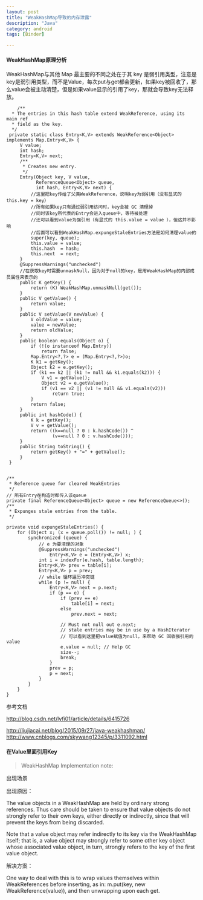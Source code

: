 ```yaml
---
layout: post
title: "WeakHashMap导致的内存泄露"
description: "Java"
category: android
tags: [Binder]

---
```


#### WeakHashMap原理分析


WeakHashMap与其他 Map 最主要的不同之处在于其 key 是弱引用类型，注意是key是弱引用类型，而不是Value，每次put与get都会更新，如果key被回收了，那么value会被主动清楚，但是如果value显示的引用了key，那就会导致key无法释放。
		
		
		/**
	  * The entries in this hash table extend WeakReference, using its main ref
	  * field as the key.
	  */
	 private static class Entry<K,V> extends WeakReference<Object> implements Map.Entry<K,V> {
	     V value;
	     int hash;
	     Entry<K,V> next;
	     /**
	      * Creates new entry.
	      */
	     Entry(Object key, V value,
	           ReferenceQueue<Object> queue,
	           int hash, Entry<K,V> next) {
	         //这里把key传给了父类WeakReference，说明key为弱引用（没有显式的 this.key = key）
	         //所有如果key只有通过弱引用访问时，key会被 GC 清理掉
	         //同时该key所代表的Entry会进入queue中，等待被处理
	         //还可以看到value为强引用（有显式的 this.value = value ），但这并不影响
	         //后面可以看到WeakHashMap.expungeStaleEntries方法是如何清理value的
	         super(key, queue);
	         this.value = value;
	         this.hash  = hash;
	         this.next  = next;
	     }
	     @SuppressWarnings("unchecked")
	     //在获取key时需要unmaskNull，因为对于null的key，是用WeakHashMap的内部成员属性来表示的
	     public K getKey() {
	         return (K) WeakHashMap.unmaskNull(get());
	     }
	     public V getValue() {
	         return value;
	     }
	     public V setValue(V newValue) {
	         V oldValue = value;
	         value = newValue;
	         return oldValue;
	     }
	     public boolean equals(Object o) {
	         if (!(o instanceof Map.Entry))
	             return false;
	         Map.Entry<?,?> e = (Map.Entry<?,?>)o;
	         K k1 = getKey();
	         Object k2 = e.getKey();
	         if (k1 == k2 || (k1 != null && k1.equals(k2))) {
	             V v1 = getValue();
	             Object v2 = e.getValue();
	             if (v1 == v2 || (v1 != null && v1.equals(v2)))
	                 return true;
	         }
	         return false;
	     }
	     public int hashCode() {
	         K k = getKey();
	         V v = getValue();
	         return ((k==null ? 0 : k.hashCode()) ^
	                 (v==null ? 0 : v.hashCode()));
	     }
	     public String toString() {
	         return getKey() + "=" + getValue();
	     }
	 }
 
 
	/**
	 * Reference queue for cleared WeakEntries
	 */
	// 所有Entry在构造时都传入该queue
	private final ReferenceQueue<Object> queue = new ReferenceQueue<>();
	/**
	 * Expunges stale entries from the table.
	 */
	 
	private void expungeStaleEntries() {
	    for (Object x; (x = queue.poll()) != null; ) {
	        synchronized (queue) {
	            // e 为要清理的对象
	            @SuppressWarnings("unchecked")
	                Entry<K,V> e = (Entry<K,V>) x;
	            int i = indexFor(e.hash, table.length);
	            Entry<K,V> prev = table[i];
	            Entry<K,V> p = prev;
	            // while 循环遍历冲突链
	            while (p != null) {
	                Entry<K,V> next = p.next;
	                if (p == e) {
	                    if (prev == e)
	                        table[i] = next;
	                    else
	                        prev.next = next;
	                        
	                    // Must not null out e.next;
	                    // stale entries may be in use by a HashIterator
	                    // 可以看到这里把value赋值为null，来帮助 GC 回收强引用的value
	                    e.value = null; // Help GC
	                    size--;
	                    break;
	                }
	                prev = p;
	                p = next;
	            }
	        }
	    }
	}
参考文档 

<http://blog.csdn.net/lyfi01/article/details/6415726>

<http://liujiacai.net/blog/2015/09/27/java-weakhashmap/>
<http://www.cnblogs.com/skywang12345/p/3311092.html>

####  在Value里面引用Key

> WeakHashMap Implementation note: 

出现场景

出现原因：

The value objects in a WeakHashMap are held by ordinary strong references. Thus care should be taken to ensure that value objects do not strongly refer to their own keys, either directly or indirectly, since that will prevent the keys from being discarded. 

Note that a value object may refer indirectly to its key via the WeakHashMap itself; that is, a value object may strongly refer to some other key object whose associated value object, in turn, strongly refers to the key of the first value object.

解决方案：

One way to deal with this is to wrap values themselves within WeakReferences before inserting, as in: m.put(key, new WeakReference(value)), and then unwrapping upon each get.